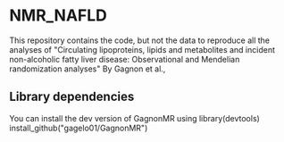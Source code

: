 # NMR_NAFLD
This repository contains the code, but not the data to reproduce all the analyses of "Circulating lipoproteins, lipids and metabolites and incident non-alcoholic fatty liver disease: Observational and Mendelian randomization analyses" By Gagnon et al.,

## Library dependencies
You can install the dev version of GagnonMR using
library(devtools)
install_github("gagelo01/GagnonMR")
